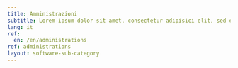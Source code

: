 ```yaml
---
title: Amministrazioni
subtitle: Lorem ipsum dolor sit amet, consectetur adipisici elit, sed eiusmod tempor incidunt ut labore et dolore magna aliqua. Ut enim ad minim veniam, quis nostrud
lang: it
ref:
  en: /en/administrations
ref: administrations
layout: software-sub-category
---
```

